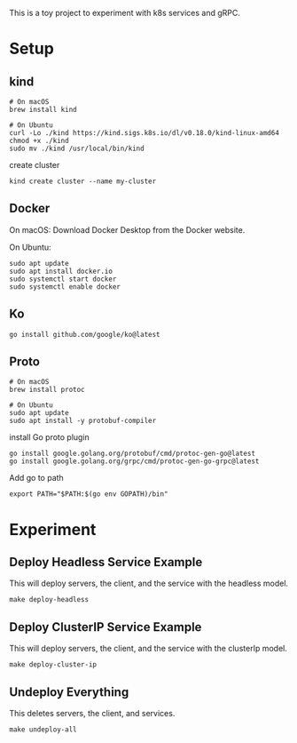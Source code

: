 This is a toy project to experiment with k8s services and gRPC.

# Setup

## kind
```
# On macOS
brew install kind

# On Ubuntu
curl -Lo ./kind https://kind.sigs.k8s.io/dl/v0.18.0/kind-linux-amd64
chmod +x ./kind
sudo mv ./kind /usr/local/bin/kind
```

create cluster
```
kind create cluster --name my-cluster
```

## Docker
On macOS: Download Docker Desktop from the Docker website.

On Ubuntu:
```
sudo apt update
sudo apt install docker.io
sudo systemctl start docker
sudo systemctl enable docker
```

## Ko

```
go install github.com/google/ko@latest
```

## Proto

```
# On macOS
brew install protoc

# On Ubuntu
sudo apt update
sudo apt install -y protobuf-compiler
```

install Go proto plugin
```
go install google.golang.org/protobuf/cmd/protoc-gen-go@latest
go install google.golang.org/grpc/cmd/protoc-gen-go-grpc@latest
```

Add go to path
```
export PATH="$PATH:$(go env GOPATH)/bin"
```

# Experiment
## Deploy Headless Service Example
This will deploy servers, the client, and the service with the headless model.

```
make deploy-headless
```

## Deploy ClusterIP Service Example
This will deploy servers, the client, and the service with the clusterIp model.
```
make deploy-cluster-ip
```

## Undeploy Everything
This deletes servers, the client, and services.
```
make undeploy-all
```




